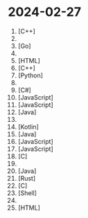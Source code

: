 # 2024-02-27

1. [](https://github.comundefined "Qt based cross-platform GUI proxy configuration manager (backend: v2ray / sing-box)") [C++]
2. [](https://github.comundefined "👩🏿‍💻👨🏾‍💻👩🏼‍💻👨🏽‍💻👩🏻‍💻中国独立开发者项目列表 -- 分享大家都在做什么") 
3. [](https://github.comundefined "算法竞赛模板库 by 灵茶山艾府 💭💡🎈") [Go]
4. [](https://github.comundefined "提供多款 Shadowrocket 规则，拥有强劲的广告过滤功能。每日8时重新构建规则。") 
5. [](https://github.comundefined "经济学人(含音频)、纽约客、卫报、连线、大西洋月刊等英语杂志免费下载,支持epub、mobi、pdf格式, 每周更新") [HTML]
6. [](https://github.comundefined "《明日方舟》小助手，全日常一键长草！| A one-click tool for the daily tasks of Arknights, supporting all clients.") [C++]
7. [](https://github.comundefined "Galgame翻译器，支持剪贴板、OCR、HOOK，支持40余种翻译引擎。Visual Novel translate tool , support clipboard / OCR/ HOOK, support 40+ translate engines.") [Python]
8. [](https://github.comundefined "翻墙-科学上网、自由上网、免费科学上网、免费翻墙、油管youtube、fanqiang、VPN、一键翻墙浏览器，vps一键搭建翻墙服务器脚本/教程，免费shadowsocks/ss/ssr/v2ray/goflyway账号/节点，翻墙梯子，电脑、手机、iOS、安卓、windows、Mac、Linux、路由器翻墙、科学上网") 
9. [](https://github.comundefined "JinYongLegend-like RPG Game Framework with full Modding support and 10+ hours playable samples of game.") [C#]
10. [](https://github.comundefined "GB/T 7714相关的csl以及Zotero使用技巧及教程。") [JavaScript]
11. [](https://github.comundefined "✯ 一个可直连访问的电视/广播图标库与相关工具项目 ✯ 🔕 永久免费 直连访问 完整开源 不断完善的台标 支持IPv4/IPv6双栈访问 🔕") [JavaScript]
12. [](https://github.comundefined "强大易用的开源建站工具。") [Java]
13. [](https://github.comundefined "科技爱好者周刊，每周五发布") 
14. [](https://github.comundefined "这是一个Android系统TTS应用，内置微软演示接口，可自定义HTTP请求，可导入其他本地TTS引擎，以及根据中文双引号的简单旁白/对话识别朗读 ，还有自动重试，备用配置，文本替换等更多功能。") [Kotlin]
15. [](https://github.comundefined "《剑指 Offer》 Python, Java, C++ 解题代码，LeetBook《图解算法数据结构》配套代码仓") [Java]
16. [](https://github.comundefined "DUI 配置 for foobar2000") [JavaScript]
17. [](https://github.comundefined "PT 助手 Plus，为 Microsoft Edge、Google Chrome、Firefox 浏览器插件（Web Extensions），主要用于辅助下载 PT 站的种子。") [JavaScript]
18. [](https://github.comundefined "eBPF Developer Tutorial: Learning eBPF Step by Step with Examples") [C]
19. [](https://github.comundefined "沉浸式双语网页翻译扩展 , 支持输入框翻译， 鼠标悬停翻译， PDF, Epub, 字幕文件, TXT 文件翻译 - Immersive Dual Web Page Translation Extension") 
20. [](https://github.comundefined "禁漫天堂Github Actions下载器🧘") [Java]
21. [](https://github.comundefined "✨ Rust 版 ServerStatus 探针、威力加强版") [Rust]
22. [](https://github.comundefined "Lean's LEDE source") [C]
23. [](https://github.comundefined "Openwrt for Nanopi R1S R2S R4S R5S 香橙派 R1 Plus 固件编译 纯净版与大杂烩") [Shell]
24. [](https://github.comundefined "直播源相关资源汇总 📺 💯 IPTV、M3U —— 勤洗手、戴口罩，祝愿所有人百毒不侵") 
25. [](https://github.comundefined "最好用的北京联通、北京移动IPTV频道列表。https://bjiptv.gq/") [HTML]
